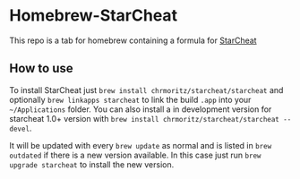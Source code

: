 Homebrew-StarCheat
==================
This repo is a tab for homebrew containing a formula for [StarCheat](https://github.com/wizzomafizzo/starcheat)

How to use
----------
To install StarCheat just `brew install chrmoritz/starcheat/starcheat` and optionally `brew linkapps starcheat` to link the build `.app` into your `~/Applications` folder. You can also install a in development version for starcheat 1.0+ version with `brew install chrmoritz/starcheat/starcheat --devel`.

It will be updated with every `brew update` as normal and is listed in `brew outdated` if there is a new version available. In this case just run `brew upgrade starcheat` to install the new version.
